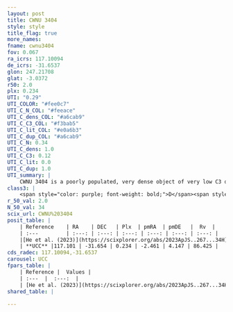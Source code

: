 ```yaml
---
layout: post
title: CWNU 3404
style: style
title_flag: true
more_names: 
fname: cwnu3404
fov: 0.067
ra_icrs: 117.10094
de_icrs: -31.6537
glon: 247.21708
glat: -3.0372
r50: 2.0
plx: 0.234
UTI: "0.29"
UTI_COLOR: "#fee0c7"
UTI_C_N_COL: "#feeace"
UTI_C_dens_COL: "#a6cab9"
UTI_C_C3_COL: "#f3bab5"
UTI_C_lit_COL: "#e0a6b3"
UTI_C_dup_COL: "#a6cab9"
UTI_C_N: 0.34
UTI_C_dens: 1.0
UTI_C_C3: 0.12
UTI_C_lit: 0.0
UTI_C_dup: 1.0
UTI_summary: |
    CWNU 3404 is a poorly populated, very dense object of very low C3 quality. It was recently reported in the literature.
class3: |
    <span style="color: purple; font-weight: bold;">D</span><span style="color: red; font-weight: bold;">C</span>
r_50_val: 2.0
N_50_val: 34
scix_url: CWNU%203404
posit_table: |
    | Reference    | RA    | DEC   | Plx  | pmRA  | pmDE   |  Rv  |
    | :---         | :---: | :---: | :---: | :---: | :---: | :---: |
    |[He et al. (2023)](https://scixplorer.org/abs/2023ApJS..267...34H) | 117.1 | -31.654 | 0.236 | -2.448 | 4.146 | -- |
    | **UCC** |117.101 | -31.654 | 0.234 | -2.461 | 4.147 | 86.425 | 
cds_radec: 117.10094,-31.6537
carousel: UCC
fpars_table: |
    | Reference |  Values |
    | :---  |  :---:  |
    | [He et al. (2023)](https://scixplorer.org/abs/2023ApJS..267...34H) | `A0=2.85, m-M=13.0, logA=8.8` |
shared_table: |
    
---
```

